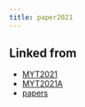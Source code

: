 ```yaml
---
title: paper2021
---
```



## Linked from

* [MYT2021](/MYT2021)
* [MYT2021A](/MYT2021A)
* [papers](/papers)


